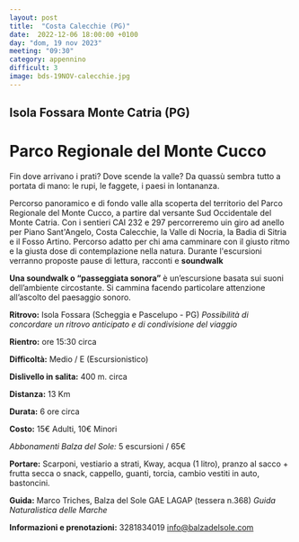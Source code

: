 ```yaml
---
layout: post
title:  "Costa Calecchie (PG)"
date:  2022-12-06 18:00:00 +0100
day: "dom, 19 nov 2023"
meeting: "09:30"
category: appennino 
difficult: 3
image: bds-19NOV-calecchie.jpg
---
```


## Isola Fossara Monte Catria (PG)

# Parco Regionale del Monte Cucco

Fin dove arrivano i prati? Dove scende la valle? Da quassù sembra tutto a portata di mano: le rupi, le faggete, i paesi in lontananza. 

Percorso panoramico e di fondo valle alla scoperta del territorio del Parco Regionale del Monte Cucco, a partire dal versante Sud Occidentale del Monte Catria.
Con i sentieri CAI 232 e 297 percorreremo uin giro ad anello per Piano Sant'Angelo, Costa Calecchie, la Valle di Nocria, la Badia di Sitria e il Fosso Artino.
Percorso adatto per chi ama camminare con il giusto ritmo e la giusta dose di contemplazione nella natura.
Durante l'escursioni verranno proposte pause di lettura, racconti e **soundwalk**

**Una soundwalk o “passeggiata sonora”** è un’escursione basata sui suoni dell’ambiente circostante. Si cammina facendo particolare attenzione all’ascolto del paesaggio sonoro.

**Ritrovo:** Isola Fossara (Scheggia e Pascelupo - PG)
*Possibilità di concordare un ritrovo anticipato e di condivisione del viaggio*

**Rientro:** ore 15:30 circa 

**Difficoltà:** Medio / E (Escursionistico)

**Dislivello in salita:**  400 m. circa

**Distanza:** 13 Km

**Durata:** 6 ore circa

**Costo:** 15€ Adulti, 10€ Minori

*Abbonamenti Balza del Sole:* 5 escursioni / 65€

**Portare:** Scarponi, vestiario a strati, Kway, acqua (1 litro), pranzo al sacco + frutta secca o snack, cappello, guanti, torcia, cambio vestiti in auto, bastoncini. 

**Guida:** Marco Triches, Balza del Sole GAE LAGAP (tessera n.368)
*Guida Naturalistica delle Marche*

**Informazioni e prenotazioni:** 3281834019 info@balzadelsole.com
